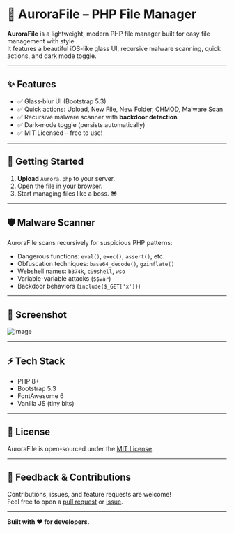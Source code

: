 # 🌟 AuroraFile – PHP File Manager

**AuroraFile** is a lightweight, modern PHP file manager built for easy file management with style.  
It features a beautiful iOS-like glass UI, recursive malware scanning, quick actions, and dark mode toggle.

---

## ✨ Features
- ✅ Glass‑blur UI (Bootstrap 5.3)
- ✅ Quick actions: Upload, New File, New Folder, CHMOD, Malware Scan
- ✅ Recursive malware scanner with **backdoor detection**
- ✅ Dark‑mode toggle (persists automatically)
- ✅ MIT Licensed – free to use!

---

## 🚀 Getting Started

1. **Upload** `Aurora.php` to your server.
2. Open the file in your browser.
3. Start managing files like a boss. 😎

---

## 🛡️ Malware Scanner

AuroraFile scans recursively for suspicious PHP patterns:
- Dangerous functions: `eval()`, `exec()`, `assert()`, etc.
- Obfuscation techniques: `base64_decode()`, `gzinflate()`
- Webshell names: `b374k`, `c99shell`, `wso`
- Variable-variable attacks (`$$var`)
- Backdoor behaviors (`include($_GET['x'])`)

---

## 📂 Screenshot

![image](https://github.com/user-attachments/assets/1094987f-e84b-44d3-95ee-560128ac3ebd)

---

## ⚡ Tech Stack
- PHP 8+
- Bootstrap 5.3
- FontAwesome 6
- Vanilla JS (tiny bits)

---

## 📄 License

AuroraFile is open-sourced under the [MIT License](LICENSE).

---

## 💬 Feedback & Contributions

Contributions, issues, and feature requests are welcome!  
Feel free to open a [pull request](https://github.com/your-repo/aurorafile/pulls) or [issue](https://github.com/your-repo/aurorafile/issues).

---

**Built with ❤️ for developers.**
